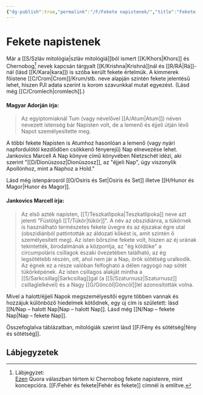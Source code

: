 ```yaml
---
{"dg-publish":true,"permalink":"/F/Fekete napistenek/","title":"Fekete napistenek","tags":["dg_uploaded"],"created":"2023-10-23T02:58","updated":"2023-10-23T02:58"}
---
```





# Fekete napistenek

Már a [[S/Szláv mitológia\|szláv mitológiá]]ból ismert [[K/Khors\|Khors]] és Chernobog[^1] nevek kapcsán tárgyalt [[K/Krishna\|Krishná]]nál és [[R/RÁ\|Rá]]-nál (lásd [[K/Kara\|kara]]) is szóba került fekete értelmük. A kimmerek főistene [[C/Crom\|Crom]]/Krum/stb. neve alapján szintén fekete jelentésű lehet, hiszen PJI adata szerint is korom szavunkkal mutat egyezést. (Lásd még [[C/Cromlech\|cromlech]].)  

#### Magyar Adorján írja:  

> Az egyiptomiaknál Tum (vagy névelővel [[A/Atum\|Atum]]) néven nevezett istenség bár Napisten volt, de a lemenő és éjjeli útján lévő Napot személyesítette meg.  

A többi fekete Napisten is Atumhoz hasonlóan a lemenő (vagy nyári napfordulótól kezdődően csökkenő fényerejű) Nap elnevezése lehet.  
Jankovics Marcell A Nap könyve című könyvében Nietzschét idézi, aki szerint "[[D/Dionüszosz\|Dionüszosz]], az "éjjeli Nap", úgy viszonylik Apollónhoz, mint a Naphoz a Hold."  

Lásd még istenpárosról [[O/Osiris és Set\|Osiris és Set]] illetve [[H/Hunor és Magor\|Hunor és Magor]].  

#### Jankovics Marcell írja:

> Az első azték napisten, [[T/Teszkatlipoka\|Teszkatlipoka]] neve azt jelenti "Füstölgő [[T/Tükör\|tükör]]". A név az obszidiánra, a tükörnek is használható természetes fekete üvegre és az éjszakai égre utal (obszidiánból pattintották az áldozati kőkést is, amit szintén ő személyesített meg). Az isten bőrszíne fekete volt, hiszen az éj urának tekintették, birodalmának a központja, az "ég köldöke" a circumpoláris csillagok északi övezetében található, az ég legsötétebb részén, ott, ahol nem jár a Nap, örök sötétség uralkodik. Az égnek ez a része valóban felfogható a délen ragyogó nap sötét tükörképének. Az isten csillagos alakját mintha a [[S/Sarkcsillag\|Sarkcsillag]]gal (a [[S/Szaturnusz\|Szaturnusz]] csillaglelkével) és a Nagy [[G/Göncöl\|Göncöl]]lel azonosították volna.  

Mivel a halott/éjjeli Napok megszemélyesítői egyre többen vannak és hozzájuk különböző hiedelmek kötődnek, egy új cím is született: lásd [[N/Nap – halott Nap\|Nap – halott Nap]]. Lásd még [[N/Nap – fekete Nap\|Nap – fekete Nap]].  

Összefoglalva táblázatban, mitológiák szerint lásd [[F/Fény és sötétség\|fény és sötétség]].  

## Lábjegyzetek

[^1]: Lábjegyzet:  
[Ezen](https://qr.ae/pGRCfU) Quora válaszban tértem ki Chernobog fekete napistenre, mint koncepcióra. [[F/Fehér és fekete\|Fehér és fekete]] címnél is említve.  